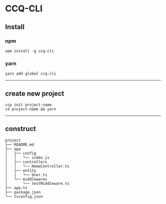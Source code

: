 # CCQ-CLI

## Install

### npm
```
npm install -g ccq-cli
```

### yarn
```
yarn add global ccq-cli
```

---

## create new project
```
ccp init project-name
cd project-name && yarn
```

---

## construct
```
project
├── README.md
├── app
│   ├── config
│   │   └── index.js
│   ├── controllers
│   │   └── HomeController.ts
│   ├── entity
│   │   └── User.ts
│   └── middlewares
│       └── testMiddleware.ts
├── app.ts
├── package.json
└── tsconfig.json
```
